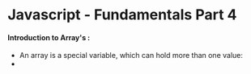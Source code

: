 # Javascript - Fundamentals Part 4 

#### Introduction to Array's : 
- An array is a special variable, which can hold more than one value:
- 